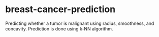 # breast-cancer-prediction
Predicting whether a tumor is malignant using radius, smoothness, and concavity. Prediction is done using k-NN algorithm.
